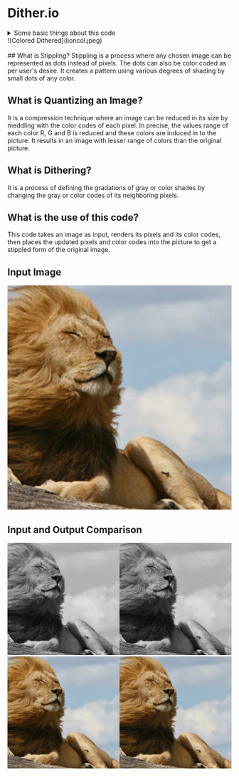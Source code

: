 <h1> Dither.io </h1>

<!--Contents --> 
<details>
  <summary>Some basic things about this code</summary>
  <ul>
    <li>
      <a href="#stippling">What is Stippling?</a> 
    </li>
    <li>
      <a href="#quantize">What is Quantizing in an Image?</a>
    </li>
    <li>
       <a href="#dither">What is Dithering in an Image?</a>
    </li>
    <li>
       <a href="#usage">What is the use of this code?</a>
    </li>
    <li>
       <a href="#platforms">Platform and Language Used</a>
        <ul>
          <li><a href="https://processing.org/download">Processing Platform</a></li>
          <li>Language Used: Java</li>
        </ul>
    </li>
    <li>
       <a href="#input">Input Image</a>
    </li>
    <li>
       <a href="#output">Comparison Image</a>
    </li>
  </ul> 

</details>
![Colored Dithered](lioncol.jpeg)
<br />
<br />
<!--Strippling -->
## <a name="stippling" />What is Stippling?
Stippling is a process where any chosen image can be represented as dots instead of pixels.
The dots can also be color coded as per user's desire. It creates a pattern using various
degrees of shading by small dots of any color.

<!--quantize-->
## <a name="quantize" />What is Quantizing an Image?
It is a compression technique where an image can be reduced in its size by 
meddling with the color codes of each pixel. In precise, the values 
range of each color R, G and B is reduced and these colors are 
induced in to the picture. It results in an image with lesser range of 
colors than the original picture.  

<!--Dithering -->
## <a name="dither" />What is Dithering?
It is a process of defining the gradations of gray or color shades by 
changing the gray or color codes of its neighboring pixels.

<!--Use-->
## <a name="usage" />What is the use of this code?
This code takes an image as input, renders its pixels and its color 
codes, then places the updated pixels and color codes into the 
picture to get a stippled form of the original image.

<!-- Input Image -->
## <a name = "input">Input Image
![Lion Image](https://github.com/Rhuthvik-D/Dither.io/blob/main/data/lion.jpeg)  
  

<!-- Output Image --> 
## <a name = "output">Input and Output Comparison
![Lion b&w Image](https://github.com/Rhuthvik-D/Dither.io/blob/main/lionbw.jpeg) 
![Lion color Image](https://github.com/Rhuthvik-D/Dither.io/blob/main/lioncol.jpeg)
